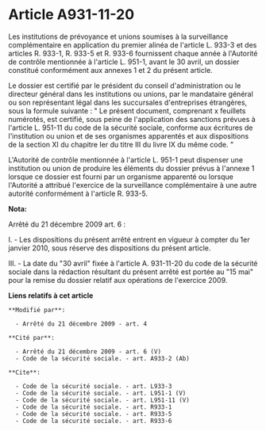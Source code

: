 # Article A931-11-20

Les institutions de prévoyance et unions soumises à la surveillance complémentaire en application du premier alinéa de
l'article L. 933-3 et des articles R. 933-1, R. 933-5 et R. 933-6 fournissent chaque année à l'Autorité de contrôle
mentionnée à l'article L. 951-1, avant le 30 avril, un dossier constitué conformément aux annexes 1 et 2 du présent article. 

Le dossier est certifié par le président du conseil d'administration ou le directeur général dans les institutions ou unions,
par le mandataire général ou son représentant légal dans les succursales d'entreprises étrangères, sous la formule suivante :
" Le présent document, comprenant x feuillets numérotés, est certifié, sous peine de l'application des sanctions prévues à
l'article L. 951-11 du code de la sécurité sociale, conforme aux écritures de l'institution ou union et de ses organismes
apparentés et aux dispositions de la section XI du chapitre Ier du titre III du livre IX du même code. " 

L'Autorité de contrôle mentionnée à l'article L. 951-1 peut dispenser une institution ou union de produire les éléments du
dossier prévus à l'annexe 1 lorsque ce dossier est fourni par un organisme apparenté ou lorsque l'Autorité a attribué
l'exercice de la surveillance complémentaire à une autre autorité conformément à l'article R. 933-5.

**Nota:**

Arrêté du 21 décembre 2009 art. 6 : 

I. - Les dispositions du présent arrêté entrent en vigueur à compter du 1er janvier 2010, sous réserve des dispositions du
présent article.

III. - La date du "30 avril" fixée à l'article A. 931-11-20 du code de la sécurité sociale dans la rédaction résultant du
présent arrêté est portée au "15 mai" pour la remise du dossier relatif aux opérations de l'exercice 2009.

**Liens relatifs à cet article**

	**Modifié par**:

	  - Arrêté du 21 décembre 2009 - art. 4

	**Cité par**:

	  - Arrêté du 21 décembre 2009 - art. 6 (V)
	  - Code de la sécurité sociale. - art. A933-2 (Ab)

	**Cite**:

	  - Code de la sécurité sociale. - art. L933-3
	  - Code de la sécurité sociale. - art. L951-1 (V)
	  - Code de la sécurité sociale. - art. L951-11 (V)
	  - Code de la sécurité sociale. - art. R933-1
	  - Code de la sécurité sociale. - art. R933-5
	  - Code de la sécurité sociale. - art. R933-6

